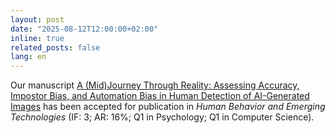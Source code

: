```yaml
---
layout: post
date: "2025-08-12T12:00:00+02:00"
inline: true
related_posts: false
lang: en
---
```


Our manuscript [A (Mid)Journey Through Reality: Assessing Accuracy, Impostor Bias, and Automation Bias in Human Detection of AI-Generated Images](https://lnkd.in/d_BG2ksN) has been accepted for publication in _Human Behavior and Emerging Technologies_ (IF: 3; AR: 16%; Q1 in Psychology; Q1 in Computer Science).
